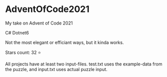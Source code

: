# AdventOfCode2021
My take on Advent of Code 2021

C# Dotnet6

Not the most elegant or efficiant ways, but it kinda works.

Stars count: 32 :star: 

All projects have at least two input-files. test.txt uses the example-data from the puzzle, and input.txt uses actual puzzle input.
